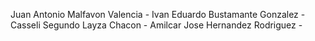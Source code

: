 Juan Antonio Malfavon Valencia - Ivan Eduardo Bustamante Gonzalez - Casseli Segundo Layza Chacon - Amilcar Jose Hernandez Rodriguez -
